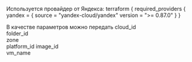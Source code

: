 Используется провайдер от Яндекса:
terraform {
  required_providers {
    yandex = {
      source  = "yandex-cloud/yandex"
      version = ">= 0.87.0"
    }
  }

В качестве параметров можно передать
cloud_id    
folder_id   
zone        
platform_id 
image_id    
vm_name     
